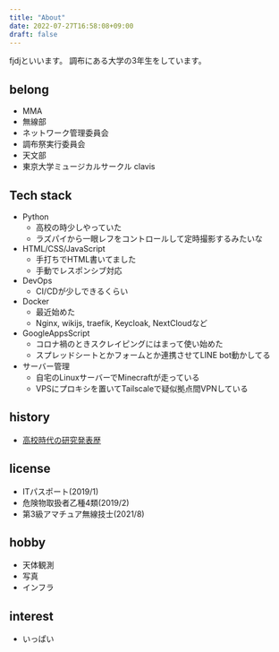 ```yaml
---
title: "About"
date: 2022-07-27T16:58:08+09:00
draft: false
---
```


fjdjといいます。
調布にある大学の3年生をしています。

## belong
- MMA
- 無線部
- ネットワーク管理委員会
- 調布祭実行委員会
- 天文部
- 東京大学ミュージカルサークル clavis

## Tech stack
- Python
    - 高校の時少しやっていた
    - ラズパイから一眼レフをコントロールして定時撮影するみたいな
- HTML/CSS/JavaScript
    - 手打ちでHTML書いてました
    - 手動でレスポンシブ対応
- DevOps
    - CI/CDが少しできるくらい
- Docker
    - 最近始めた
    - Nginx, wikijs, traefik, Keycloak, NextCloudなど
- GoogleAppsScript
    - コロナ禍のときスクレイピングにはまって使い始めた
    - スプレッドシートとかフォームとか連携させてLINE bot動かしてる
- サーバー管理
    - 自宅のLinuxサーバーでMinecraftが走っている
    - VPSにプロキシを置いてTailscaleで疑似拠点間VPNしている

## history
- [高校時代の研究発表歴](/hs-awards)


## license
- ITパスポート(2019/1)
- 危険物取扱者乙種4類(2019/2)
- 第3級アマチュア無線技士(2021/8)

## hobby
- 天体観測
- 写真
- インフラ

## interest
- いっぱい